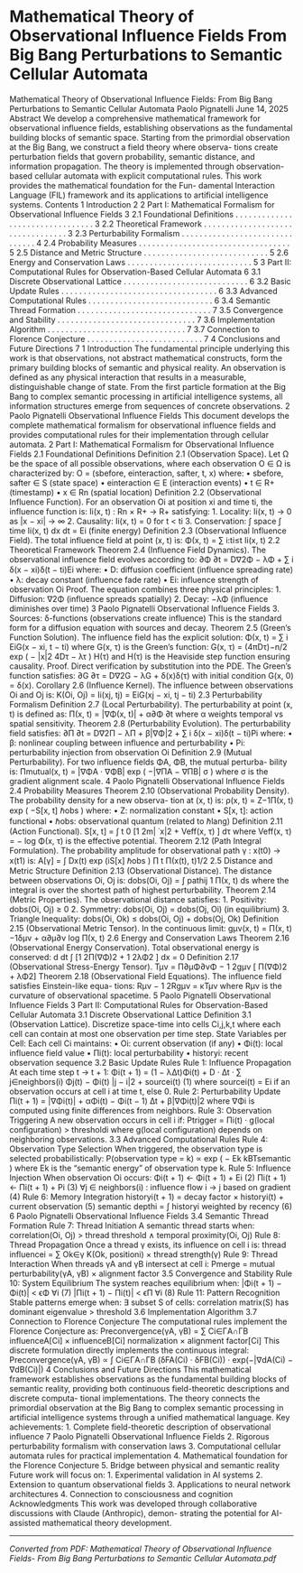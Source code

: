 # Mathematical Theory of Observational Influence Fields  From Big Bang Perturbations to Semantic Cellular Automata

Mathematical Theory of Observational Influence Fields: From Big Bang Perturbations to Semantic Cellular Automata Paolo Pignatelli June 14, 2025 Abstract We develop a comprehensive mathematical framework for observational influence fields, establishing observations as the fundamental building blocks of semantic space. Starting from the primordial observation at the Big Bang, we construct a field theory where observa- tions create perturbation fields that govern probability, semantic distance, and information propagation. The theory is implemented through observation-based cellular automata with explicit computational rules. This work provides the mathematical foundation for the Fun- damental Interaction Language (FIL) framework and its applications to artificial intelligence systems. Contents 1 Introduction 2 2 Part I: Mathematical Formalism for Observational Influence Fields 3 2.1 Foundational Definitions . . . . . . . . . . . . . . . . . . . . . . . . . . . . . . . . 3 2.2 Theoretical Framework . . . . . . . . . . . . . . . . . . . . . . . . . . . . . . . . . 3 2.3 Perturbability Formalism . . . . . . . . . . . . . . . . . . . . . . . . . . . . . . . 4 2.4 Probability Measures . . . . . . . . . . . . . . . . . . . . . . . . . . . . . . . . . . 5 2.5 Distance and Metric Structure . . . . . . . . . . . . . . . . . . . . . . . . . . . . 5 2.6 Energy and Conservation Laws . . . . . . . . . . . . . . . . . . . . . . . . . . . . 5 3 Part II: Computational Rules for Observation-Based Cellular Automata 6 3.1 Discrete Observational Lattice . . . . . . . . . . . . . . . . . . . . . . . . . . . . 6 3.2 Basic Update Rules . . . . . . . . . . . . . . . . . . . . . . . . . . . . . . . . . . . 6 3.3 Advanced Computational Rules . . . . . . . . . . . . . . . . . . . . . . . . . . . . 6 3.4 Semantic Thread Formation . . . . . . . . . . . . . . . . . . . . . . . . . . . . . . 7 3.5 Convergence and Stability . . . . . . . . . . . . . . . . . . . . . . . . . . . . . . . 7 3.6 Implementation Algorithm . . . . . . . . . . . . . . . . . . . . . . . . . . . . . . . 7 3.7 Connection to Florence Conjecture . . . . . . . . . . . . . . . . . . . . . . . . . . 7 4 Conclusions and Future Directions 7 1 Introduction The fundamental principle underlying this work is that observations, not abstract mathematical constructs, form the primary building blocks of semantic and physical reality. An observation is defined as any physical interaction that results in a measurable, distinguishable change of state. From the first particle formation at the Big Bang to complex semantic processing in artificial intelligence systems, all information structures emerge from sequences of concrete observations. 2 Paolo Pignatelli Observational Influence Fields This document develops the complete mathematical formalism for observational influence fields and provides computational rules for their implementation through cellular automata. 2 Part I: Mathematical Formalism for Observational Influence Fields 2.1 Foundational Definitions Definition 2.1 (Observation Space). Let Ω be the space of all possible observations, where each observation O ∈ Ω is characterized by: O = (sbefore, einteraction, safter, t, x) where: • sbefore, safter ∈ S (state space) • einteraction ∈ E (interaction events) • t ∈ R+ (timestamp) • x ∈ Rn (spatial location) Definition 2.2 (Observational Influence Function). For an observation Oi at position xi and time ti, the influence function is: Ii(x, t) : Rn × R+ → R+ satisfying: 1. Locality: Ii(x, t) → 0 as |x − xi| → ∞ 2. Causality: Ii(x, t) = 0 for t < ti 3. Conservation: ∫ space ∫ time Ii(x, t) dx dt = Ei (finite energy) Definition 2.3 (Observational Influence Field). The total influence field at point (x, t) is: Φ(x, t) = ∑ i:ti≤t Ii(x, t) 2.2 Theoretical Framework Theorem 2.4 (Influence Field Dynamics). The observational influence field evolves according to: ∂Φ ∂t = D∇2Φ − λΦ + ∑ i δ(x − xi)δ(t − ti)Ei where: • D: diffusion coeﬀicient (influence spreading rate) • λ: decay constant (influence fade rate) • Ei: influence strength of observation Oi Proof. The equation combines three physical principles: 1. Diffusion: ∇2Φ (influence spreads spatially) 2. Decay: −λΦ (influence diminishes over time) 3 Paolo Pignatelli Observational Influence Fields 3. Sources: δ-functions (observations create influence) This is the standard form for a diffusion equation with sources and decay. Theorem 2.5 (Green’s Function Solution). The influence field has the explicit solution: Φ(x, t) = ∑ i EiG(x − xi, t − ti) where G(x, τ) is the Green’s function: G(x, τ) = (4πDτ)−n/2 exp ( − |x|2 4Dτ − λτ ) H(τ) and H(τ) is the Heaviside step function ensuring causality. Proof. Direct verification by substitution into the PDE. The Green’s function satisfies: ∂G ∂τ = D∇2G − λG + δ(x)δ(τ) with initial condition G(x, 0) = δ(x). Corollary 2.6 (Influence Kernel). The influence between observations Oi and Oj is: K(Oi, Oj) = Ii(xj, tj) = EiG(xj − xi, tj − ti) 2.3 Perturbability Formalism Definition 2.7 (Local Perturbability). The perturbability at point (x, t) is defined as: Π(x, t) = |∇Φ(x, t)| + α∂Φ ∂t where α weights temporal vs spatial sensitivity. Theorem 2.8 (Perturbability Evolution). The perturbability field satisfies: ∂Π ∂t = D∇2Π − λΠ + β|∇Φ|2 + ∑ i δ(x − xi)δ(t − ti)Pi where: • β: nonlinear coupling between influence and perturbability • Pi: perturbability injection from observation Oi Definition 2.9 (Mutual Perturbability). For two influence fields ΦA, ΦB, the mutual perturba- bility is: Πmutual(x, t) = |∇ΦA · ∇ΦB| exp ( −|∇ΠA − ∇ΠB| σ ) where σ is the gradient alignment scale. 4 Paolo Pignatelli Observational Influence Fields 2.4 Probability Measures Theorem 2.10 (Observational Probability Density). The probability density for a new observa- tion at (x, t) is: ρ(x, t) = Z−1Π(x, t) exp ( −S[x, t] ℏobs ) where: • Z: normalization constant • S[x, t]: action functional • ℏobs: observational quantum (related to ℏlang) Definition 2.11 (Action Functional). S[x, t] = ∫ t 0 [1 2m| ˙x|2 + Veff(x, τ) ] dτ where Veff(x, τ) = − log Φ(x, τ) is the effective potential. Theorem 2.12 (Path Integral Formulation). The probability amplitude for observational path γ : x(t0) → x(t1) is: A[γ] = ∫ Dx(t) exp (iS[x] ℏobs ) ∏ t Π(x(t), t)1/2 2.5 Distance and Metric Structure Definition 2.13 (Observational Distance). The distance between observations Oi, Oj is: dobs(Oi, Oj) = ∫ pathij 1 Π(x, t) ds where the integral is over the shortest path of highest perturbability. Theorem 2.14 (Metric Properties). The observational distance satisfies: 1. Positivity: dobs(Oi, Oj) ≥ 0 2. Symmetry: dobs(Oi, Oj) = dobs(Oj, Oi) (in equilibrium) 3. Triangle Inequality: dobs(Oi, Ok) ≤ dobs(Oi, Oj) + dobs(Oj, Ok) Definition 2.15 (Observational Metric Tensor). In the continuous limit: gµν(x, t) = Π(x, t)−1δµν + α∂µ∂ν log Π(x, t) 2.6 Energy and Conservation Laws Theorem 2.16 (Observational Energy Conservation). Total observational energy is conserved: d dt ∫ [1 2Π(∇Φ)2 + 1 2λΦ2 ] dx = 0 Definition 2.17 (Observational Stress-Energy Tensor). Tµν = Π∂µΦ∂νΦ − 1 2gµν [ Π(∇Φ)2 + λΦ2] Theorem 2.18 (Observational Field Equations). The influence field satisfies Einstein-like equa- tions: Rµν − 1 2Rgµν = κTµν where Rµν is the curvature of observational spacetime. 5 Paolo Pignatelli Observational Influence Fields 3 Part II: Computational Rules for Observation-Based Cellular Automata 3.1 Discrete Observational Lattice Definition 3.1 (Observation Lattice). Discretize space-time into cells Ci,j,k,t where each cell can contain at most one observation per time step. State Variables per Cell: Each cell Ci maintains: • Oi: current observation (if any) • Φi(t): local influence field value • Πi(t): local perturbability • historyi: recent observation sequence 3.2 Basic Update Rules Rule 1: Influence Propagation At each time step t → t + 1: Φi(t + 1) = (1 − λ∆t)Φi(t) + D · ∆t · ∑ j∈neighbors(i) Φj(t) − Φi(t) |j − i|2 + sourcei(t) (1) where sourcei(t) = Ei if an observation occurs at cell i at time t, else 0. Rule 2: Perturbability Update Πi(t + 1) = |∇Φi(t)| + αΦi(t) − Φi(t − 1) ∆t + β|∇Φi(t)|2 where ∇Φi is computed using finite differences from neighbors. Rule 3: Observation Triggering A new observation occurs in cell i if: Ptrigger = Πi(t) · g(local configuration) > thresholdi where g(local configuration) depends on neighboring observations. 3.3 Advanced Computational Rules Rule 4: Observation Type Selection When triggered, the observation type is selected probabilistically: P(observation type = k) ∝ exp ( − Ek kBTsemantic ) where Ek is the “semantic energy” of observation type k. Rule 5: Influence Injection When observation Oi occurs: Φi(t + 1) ← Φi(t + 1) + Ei (2) Πi(t + 1) ← Πi(t + 1) + Pi (3) ∀j ∈ neighbors(i) : influence flow i → j based on gradient (4) Rule 6: Memory Integration historyi(t + 1) = decay factor × historyi(t) + current observation (5) semantic depthi = ∫ historyi weighted by recency (6) 6 Paolo Pignatelli Observational Influence Fields 3.4 Semantic Thread Formation Rule 7: Thread Initiation A semantic thread starts when: correlation(Oi, Oj) > thread threshold ∧ temporal proximity(Oi, Oj) Rule 8: Thread Propagation Once a thread γ exists, its influence on cell i is: thread influencei = ∑ Ok∈γ K(Ok, positioni) × thread strength(γ) Rule 9: Thread Interaction When threads γA and γB intersect at cell i: Pmerge = mutual perturbability(γA, γB) × alignment factor 3.5 Convergence and Stability Rule 10: System Equilibrium The system reaches equilibrium when: |Φi(t + 1) − Φi(t)| < ϵΦ ∀i (7) |Πi(t + 1) − Πi(t)| < ϵΠ ∀i (8) Rule 11: Pattern Recognition Stable patterns emerge when: ∃ subset S of cells: correlation matrix(S) has dominant eigenvalue > threshold 3.6 Implementation Algorithm 3.7 Connection to Florence Conjecture The computational rules implement the Florence Conjecture as: Preconvergence(γA, γB) = ∑ Ci∈ΓA∩ΓB influenceA[Ci] × influenceB[Ci] normalization × alignment factor[Ci] This discrete formulation directly implements the continuous integral: Preconvergence(γA, γB) ∝ ∫ Ci∈ΓA∩ΓB (δFA(Ci) · δFB(Ci)) · exp(−|∇dA(Ci) − ∇dB(Ci)|) 4 Conclusions and Future Directions This mathematical framework establishes observations as the fundamental building blocks of semantic reality, providing both continuous field-theoretic descriptions and discrete computa- tional implementations. The theory connects the primordial observation at the Big Bang to complex semantic processing in artificial intelligence systems through a unified mathematical language. Key achievements: 1. Complete field-theoretic description of observational influence 7 Paolo Pignatelli Observational Influence Fields 2. Rigorous perturbability formalism with conservation laws 3. Computational cellular automata rules for practical implementation 4. Mathematical foundation for the Florence Conjecture 5. Bridge between physical and semantic reality Future work will focus on: 1. Experimental validation in AI systems 2. Extension to quantum observational fields 3. Applications to neural network architectures 4. Connection to consciousness and cognition Acknowledgments This work was developed through collaborative discussions with Claude (Anthropic), demon- strating the potential for AI-assisted mathematical theory development.

---
*Converted from PDF: Mathematical Theory of Observational Influence Fields- From Big Bang Perturbations to Semantic Cellular Automata.pdf*
